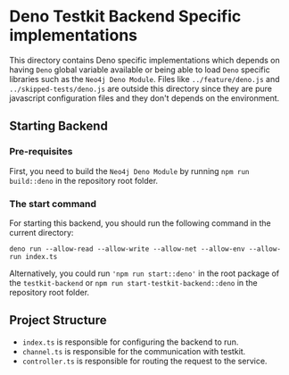 # Deno Testkit Backend Specific implementations

This directory contains Deno specific implementations which depends on having `Deno` global variable available or being able to load `Deno` specific libraries such as the `Neo4j Deno Module`.
Files like `../feature/deno.js` and `../skipped-tests/deno.js` are outside this directory since they are pure javascript configuration files and they don't depends on the environment.

## Starting Backend

### Pre-requisites 

First, you need to build the `Neo4j Deno Module` by running `npm run build::deno` in the repository root folder. 

### The start command
For starting this backend, you should run the following command in the current directory:

```
deno run --allow-read --allow-write --allow-net --allow-env --allow-run index.ts
```

Alternatively, you could run `'npm run start::deno'` in the root package of the `testkit-backend` or `npm run start-testkit-backend::deno` in the repository root folder.

## Project Structure

* `index.ts` is responsible for configuring the backend to run.
* `channel.ts` is responsible for the communication with testkit.
* `controller.ts` is responsible for routing the request to the service.
